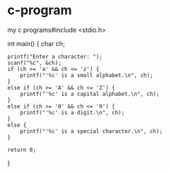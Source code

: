 # c-program
my c programs#include <stdio.h>

int main() {
    char ch;

    printf("Enter a character: ");
    scanf("%c", &ch);
    if (ch >= 'a' && ch <= 'z') {
        printf("'%c' is a small alphabet.\n", ch);
    }
    else if (ch >= 'A' && ch <= 'Z') {
        printf("'%c' is a capital alphabet.\n", ch);
    }
    else if (ch >= '0' && ch <= '9') {
        printf("'%c' is a digit.\n", ch);
    }
    else {
        printf("'%c' is a special character.\n", ch);
    }

    return 0;
}

